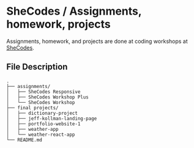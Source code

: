 # SheCodes / Assignments, homework, projects
Assignments, homework, and projects are done at coding workshops at [SheCodes](www.shecodes.io).


## File Description
```
.
├── assignments/
│   ├── SheCodes Responsive
│   ├── SheCodes Workshop Plus
│   └── SheCodes Workshop
├── final projects/
│   ├── dictionary-project
│   ├── jeff-kollman-landing-page
│   ├── portfolio-website-1
│   ├── weather-app
│   └── weather-react-app
└── README.md
```

